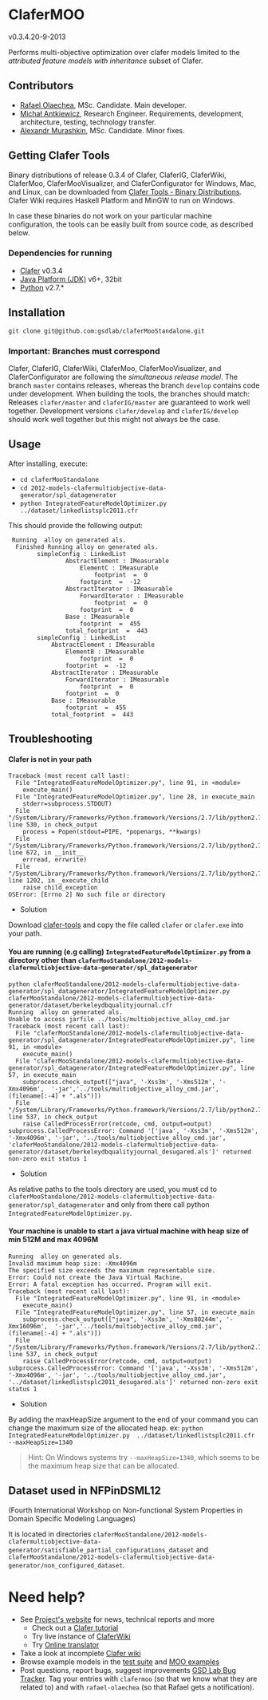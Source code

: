 ClaferMOO
=========

v0.3.4.20-9-2013

Performs multi-objective optimization over clafer models limited to the *attributed feature models with inheritance* subset of Clafer.

Contributors
------------

* [Rafael Olaechea](http://gsd.uwaterloo.ca/rolaechea), MSc. Candidate. Main developer.
* [Michał Antkiewicz](http://gsd.uwaterloo.ca/mantkiew), Research Engineer. Requirements, development, architecture, testing, technology transfer.
* [Alexandr Murashkin](http://gsd.uwaterloo.ca/amurashk), MSc. Candidate. Minor fixes.

Getting Clafer Tools
--------------------

Binary distributions of release 0.3.4 of 
Clafer, 
ClaferIG, 
ClaferWiki, 
ClaferMoo, 
ClaferMooVisualizer, 
and ClaferConfigurator 
for Windows, Mac, and Linux, 
can be downloaded from [Clafer Tools - Binary Distributions](http://gsd.uwaterloo.ca/node/516). 
Clafer Wiki requires Haskell Platform and MinGW to run on Windows. 

In case these binaries do not work on your particular machine configuration, the tools can be easily built from source code, as described below.

### Dependencies for running

* [Clafer](https://github.com/gsdlab/clafer) v0.3.4
* [Java Platform (JDK)](http://www.oracle.com/technetwork/java/javase/downloads/index.html) v6+, 32bit
* [Python](http://www.python.org/download/) v2.7.*

## Installation

`git clone git@github.com:gsdlab/claferMooStandalone.git`
   
### Important: Branches must correspond

Clafer, ClaferIG, ClaferWiki, ClaferMoo,  ClaferMooVisualizer, and ClaferConfigurator are following the *simultaneous release model*. 
The branch `master` contains releases, whereas the branch `develop` contains code under development. 
When building the tools, the branches should match:
Releases `clafer/master` and `claferIG/master` are guaranteed to work well together.
Development versions `clafer/develop` and `claferIG/develop` should work well together but this might not always be the case.

## Usage

After installing, execute:

 * `cd claferMooStandalone`
 * `cd 2012-models-clafermultiobjective-data-generator/spl_datagenerator`
 * `python IntegratedFeatureModelOptimizer.py  ../dataset/linkedlistsplc2011.cfr`

This should provide the following output:

```
 Running  alloy on generated als.
  Finished Running alloy on generated als.
		simpleConfig : LinkedList 
				AbstractElement : IMeasurable 
					ElementC : IMeasurable 
						footprint  =  0 
					footprint  =  -12 
				AbstractIterator : IMeasurable 
					ForwardIterator : IMeasurable 
						footprint  =  0 
					footprint  =  0 
				Base : IMeasurable 
					footprint  =  455 
				total_footprint  =  443 				
		simpleConfig : LinkedList 
			AbstractElement : IMeasurable 
				ElementB : IMeasurable 
					footprint  =  0 
				footprint  =  -12 
			AbstractIterator : IMeasurable 
				ForwardIterator : IMeasurable 
					footprint  =  0 
				footprint  =  0 
			Base : IMeasurable 
				footprint  =  455 
			total_footprint  =  443 
```

Troubleshooting
---------------

#### Clafer is not in your path

```
Traceback (most recent call last):
  File "IntegratedFeatureModelOptimizer.py", line 91, in <module>
    execute_main()
  File "IntegratedFeatureModelOptimizer.py", line 28, in execute_main
    stderr=subprocess.STDOUT)       
  File "/System/Library/Frameworks/Python.framework/Versions/2.7/lib/python2.7/subprocess.py", line 530, in check_output
    process = Popen(stdout=PIPE, *popenargs, **kwargs)
  File "/System/Library/Frameworks/Python.framework/Versions/2.7/lib/python2.7/subprocess.py", line 672, in __init__
    errread, errwrite)
  File "/System/Library/Frameworks/Python.framework/Versions/2.7/lib/python2.7/subprocess.py", line 1202, in _execute_child
    raise child_exception
OSError: [Errno 2] No such file or directory
```

  * Solution 

Download [clafer-tools](https://github.com/gsdlab/claferig/downloads) and copy the file called `clafer` or `clafer.exe` into your path. 

#### You are running (e.g calling)  `IntegratedFeatureModelOptimizer.py` from a directory other than `claferMooStandalone/2012-models-clafermultiobjective-data-generator/spl_datagenerator`

```
python claferMooStandalone/2012-models-clafermultiobjective-data-generator/spl_datagenerator/IntegratedFeatureModelOptimizer.py claferMooStandalone/2012-models-clafermultiobjective-data-generator/dataset/berkeleydbqualityjournal.cfr 
Running  alloy on generated als.
Unable to access jarfile ../tools/multiobjective_alloy_cmd.jar
Traceback (most recent call last):
  File "claferMooStandalone/2012-models-clafermultiobjective-data-generator/spl_datagenerator/IntegratedFeatureModelOptimizer.py", line 91, in <module>
    execute_main()
  File "claferMooStandalone/2012-models-clafermultiobjective-data-generator/spl_datagenerator/IntegratedFeatureModelOptimizer.py", line 57, in execute_main
    subprocess.check_output(["java", '-Xss3m', '-Xms512m', '-Xmx4096m',  '-jar','../tools/multiobjective_alloy_cmd.jar', (filename[:-4] + ".als")])
  File "/System/Library/Frameworks/Python.framework/Versions/2.7/lib/python2.7/subprocess.py", line 537, in check_output
    raise CalledProcessError(retcode, cmd, output=output)
subprocess.CalledProcessError: Command '['java', '-Xss3m', '-Xms512m', '-Xmx4096m', '-jar', '../tools/multiobjective_alloy_cmd.jar', 'claferMooStandalone/2012-models-clafermultiobjective-data-generator/dataset/berkeleydbqualityjournal_desugared.als']' returned non-zero exit status 1
```

 * Solution

As relative paths to the tools directory are used, you must cd to `claferMooStandalone/2012-models-clafermultiobjective-data-generator/spl_datagenerator` and only from there call python `IntegratedFeatureModelOptimizer.py`. 

#### Your machine is unable to start a java virtual machine with heap size of min 512M and max 4096M

```
Running  alloy on generated als.
Invalid maximum heap size: -Xmx4096m
The specified size exceeds the maximum representable size.
Error: Could not create the Java Virtual Machine.
Error: A fatal exception has occurred. Program will exit.
Traceback (most recent call last):
  File "IntegratedFeatureModelOptimizer.py", line 91, in <module>
    execute_main()
  File "IntegratedFeatureModelOptimizer.py", line 57, in execute_main
    subprocess.check_output(["java", '-Xss3m', '-Xms80244m', '-Xmx16096m',  '-jar','../tools/multiobjective_alloy_cmd.jar', (filename[:-4] + ".als")])
  File "/System/Library/Frameworks/Python.framework/Versions/2.7/lib/python2.7/subprocess.py", line 537, in check_output
    raise CalledProcessError(retcode, cmd, output=output)
subprocess.CalledProcessError: Command '['java', '-Xss3m', '-Xms512m', '-Xmx4096m', '-jar', '../tools/multiobjective_alloy_cmd.jar', '../dataset/linkedlistsplc2011_desugared.als']' returned non-zero exit status 1
```

 * Solution

By adding the maxHeapSize argument to the end of your command you can change the maximum size of the allocated heap.
ex: `python IntegratedFeatureModelOptimizer.py  ../dataset/linkedlistsplc2011.cfr --maxHeapSize=1340`

> Hint: On Windows systems try `--maxHeapSize=1340`, which seems to be the maximum heap size that can be allocated.

## Dataset used in NFPinDSML12 

(Fourth International Workshop on Non-functional System Properties in Domain Specific Modeling Languages)

It is located in directories `claferMooStandalone/2012-models-clafermultiobjective-data-generator/satisfiable_partial_configurations_dataset` and `claferMooStandalone/2012-models-clafermultiobjective-data-generator/non_configured_dataset`.

Need help?
==========
* See [Project's website](http://gsd.uwaterloo.ca/clafer) for news, technical reports and more
  * Check out a [Clafer tutorial](http://gsd.uwaterloo.ca/node/310)
  * Try live instance of [ClaferWiki](http://t3-necsis.cs.uwaterloo.ca:8091)
  * Try [Online translator](http://gsd.uwaterloo.ca/clafer/translator)
* Take a look at incomplete [Clafer wiki](https://github.com/gsdlab/clafer/wiki)
* Browse example models in the [test suite](https://github.com/gsdlab/clafer/tree/master/test/positive) and [MOO examples](https://github.com/gsdlab/clafer/tree/master/spl_configurator/dataset)
* Post questions, report bugs, suggest improvements [GSD Lab Bug Tracker](http://gsd.uwaterloo.ca:8888/questions/). Tag your entries with `clafermoo` (so that we know what they are related to) and with `rafael-olaechea` (so that Rafael gets a notification).
